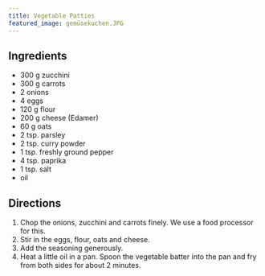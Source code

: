```yaml
---
title: Vegetable Patties
featured_image: gemüsekuchen.JPG
---
```


## Ingredients

- 300 g zucchini
- 300 g carrots
- 2 onions
- 4 eggs
- 120 g flour
- 200 g cheese (Edamer)
- 60 g oats
- 2 tsp. parsley
- 2 tsp. curry powder
- 1 tsp. freshly ground pepper
- 4 tsp. paprika
- 1 tsp. salt
- oil

## Directions

1. Chop the onions, zucchini and carrots finely. We use a food processor for this.
2. Stir in the eggs, flour, oats and cheese.
3. Add the seasoning generously.
4. Heat a little oil in a pan. Spoon the vegetable batter into the pan and fry from both sides for about 2 minutes.
